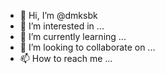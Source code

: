 - 👋 Hi, I’m @dmksbk
- 👀 I’m interested in ...
- 🌱 I’m currently learning ...
- 💞️ I’m looking to collaborate on ...
- 📫 How to reach me ...

<!---
dmksbk/dmksbk is a ✨ special ✨ repository because its `README.md` (this file) appears on your GitHub profile.
You can click the Preview link to take a look at your changes.
--->
